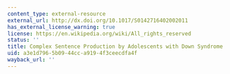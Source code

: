 ```yaml
---
content_type: external-resource
external_url: http://dx.doi.org/10.1017/S0142716402002011
has_external_license_warning: true
license: https://en.wikipedia.org/wiki/All_rights_reserved
status: ''
title: Complex Sentence Production by Adolescents with Down Syndrome
uid: a3e1d796-5b09-44cc-a919-4f3ceecdfa4f
wayback_url: ''
---
```

